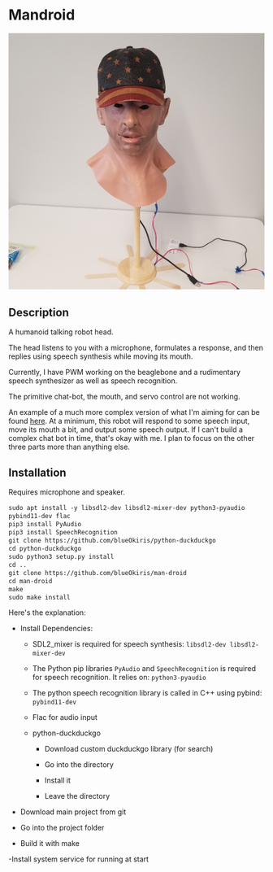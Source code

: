 # Mandroid

![project image](images/built-bot.jpg)

## Description

A humanoid talking robot head.

The head listens to you with a microphone, formulates a response, and then replies using speech synthesis while moving its mouth.

Currently, I have PWM working on the beaglebone and a rudimentary speech synthesizer as well as speech recognition.

The primitive chat-bot, the mouth, and servo control are not working.

An example of a much more complex version of what I'm aiming for can be found [here](https://www.youtube.com/watch?v=WN9IdpB2-oo). At a minimum, this robot will respond to some speech input, move its mouth a bit, and output some speech output. If I can't build a complex chat bot in time, that's okay with me. I plan to focus on the other three parts more than anything else.

## Installation

Requires microphone and speaker.

```
sudo apt install -y libsdl2-dev libsdl2-mixer-dev python3-pyaudio pybind11-dev flac
pip3 install PyAudio
pip3 install SpeechRecognition
git clone https://github.com/blueOkiris/python-duckduckgo
cd python-duckduckgo
sudo python3 setup.py install
cd ..
git clone https://github.com/blueOkiris/man-droid
cd man-droid
make
sudo make install
```

Here's the explanation:

- Install Dependencies:

  * SDL2_mixer is required for speech synthesis: `libsdl2-dev libsdl2-mixer-dev`

  * The Python pip libraries `PyAudio` and `SpeechRecognition` is required for speech recognition. It relies on: `python3-pyaudio`

  * The python speech recognition library is called in C++ using pybind: `pybind11-dev`

  * Flac for audio input

  * python-duckduckgo

    * Download custom duckduckgo library (for search)

    * Go into the directory

    * Install it

    * Leave the directory

 - Download main project from git

 - Go into the project folder

 - Build it with make

 -Install system service for running at start
